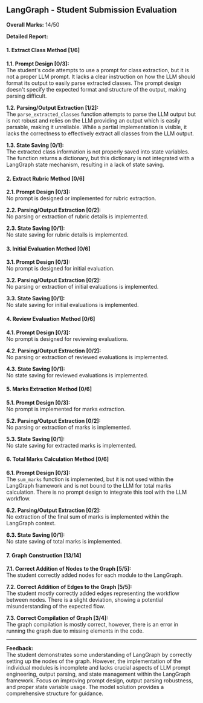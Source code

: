 ## LangGraph - Student Submission Evaluation

**Overall Marks:** 14/50

**Detailed Report:**

#### 1. Extract Class Method [1/6]
**1.1. Prompt Design [0/3]:**  
The student's code attempts to use a prompt for class extraction, but it is not a proper LLM prompt. It lacks a clear instruction on how the LLM should format its output to easily parse extracted classes.  The prompt design doesn't specify the expected format and structure of the output, making parsing difficult.

**1.2. Parsing/Output Extraction [1/2]:**  
The `parse_extracted_classes` function attempts to parse the LLM output but is not robust and relies on the LLM providing an output which is easily parsable, making it unreliable. While a partial implementation is visible, it lacks the correctness to effectively extract all classes from the LLM output.

**1.3. State Saving [0/1]:**  
The extracted class information is not properly saved into state variables. The function returns a dictionary, but this dictionary is not integrated with a LangGraph state mechanism, resulting in a lack of state saving.


#### 2. Extract Rubric Method [0/6]
**2.1. Prompt Design [0/3]:**  
No prompt is designed or implemented for rubric extraction.

**2.2. Parsing/Output Extraction [0/2]:**  
No parsing or extraction of rubric details is implemented.

**2.3. State Saving [0/1]:**  
No state saving for rubric details is implemented.


#### 3. Initial Evaluation Method [0/6]
**3.1. Prompt Design [0/3]:**  
No prompt is designed for initial evaluation.

**3.2. Parsing/Output Extraction [0/2]:**  
No parsing or extraction of initial evaluations is implemented.

**3.3. State Saving [0/1]:**  
No state saving for initial evaluations is implemented.


#### 4. Review Evaluation Method [0/6]
**4.1. Prompt Design [0/3]:**  
No prompt is designed for reviewing evaluations.

**4.2. Parsing/Output Extraction [0/2]:**  
No parsing or extraction of reviewed evaluations is implemented.

**4.3. State Saving [0/1]:**  
No state saving for reviewed evaluations is implemented.


#### 5. Marks Extraction Method [0/6]
**5.1. Prompt Design [0/3]:**  
No prompt is implemented for marks extraction.

**5.2. Parsing/Output Extraction [0/2]:**  
No parsing or extraction of marks is implemented.

**5.3. State Saving [0/1]:**  
No state saving for extracted marks is implemented.


#### 6. Total Marks Calculation Method [0/6]
**6.1. Prompt Design [0/3]:**  
The `sum_marks` function is implemented, but it is not used within the LangGraph framework and is not bound to the LLM for total marks calculation.  There is no prompt design to integrate this tool with the LLM workflow.

**6.2. Parsing/Output Extraction [0/2]:**  
No extraction of the final sum of marks is implemented within the LangGraph context.

**6.3. State Saving [0/1]:**  
No state saving of total marks is implemented.


#### 7. Graph Construction [13/14]
**7.1. Correct Addition of Nodes to the Graph [5/5]:**  
The student correctly added nodes for each module to the LangGraph.

**7.2. Correct Addition of Edges to the Graph [5/5]:**  
The student mostly correctly added edges representing the workflow between nodes.  There is a slight deviation, showing a potential misunderstanding of the expected flow.

**7.3. Correct Compilation of Graph [3/4]:**  
The graph compilation is mostly correct, however, there is an error in running the graph due to missing elements in the code.

---

**Feedback:**  
The student demonstrates some understanding of LangGraph by correctly setting up the nodes of the graph.  However,  the implementation of the individual modules is incomplete and lacks crucial aspects of LLM prompt engineering, output parsing, and state management within the LangGraph framework.  Focus on improving prompt design, output parsing robustness, and proper state variable usage.  The model solution provides a comprehensive structure for guidance.
